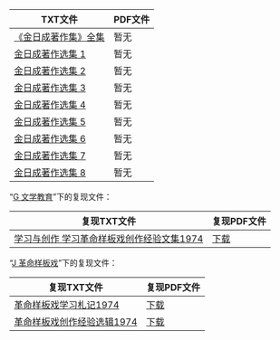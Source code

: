 | TXT文件 | PDF文件 |
| ------- | ------- |
| [《金日成著作集》全集](K%20%E9%87%91%E6%97%A5%E6%88%90/%E3%80%8A%E9%87%91%E6%97%A5%E6%88%90%E8%91%97%E4%BD%9C%E9%9B%86%E3%80%8B%E5%85%A8%E9%9B%86.txt) | 暂无 |
| [金日成著作选集 1](K%20%E9%87%91%E6%97%A5%E6%88%90/%E9%87%91%E6%97%A5%E6%88%90%E8%91%97%E4%BD%9C%E9%80%89%E9%9B%86%201.txt) | 暂无 |
| [金日成著作选集 2](K%20%E9%87%91%E6%97%A5%E6%88%90/%E9%87%91%E6%97%A5%E6%88%90%E8%91%97%E4%BD%9C%E9%80%89%E9%9B%86%202.txt) | 暂无 |
| [金日成著作选集 3](K%20%E9%87%91%E6%97%A5%E6%88%90/%E9%87%91%E6%97%A5%E6%88%90%E8%91%97%E4%BD%9C%E9%80%89%E9%9B%86%203.txt) | 暂无 |
| [金日成著作选集 4](K%20%E9%87%91%E6%97%A5%E6%88%90/%E9%87%91%E6%97%A5%E6%88%90%E8%91%97%E4%BD%9C%E9%80%89%E9%9B%86%204.txt) | 暂无 |
| [金日成著作选集 5](K%20%E9%87%91%E6%97%A5%E6%88%90/%E9%87%91%E6%97%A5%E6%88%90%E8%91%97%E4%BD%9C%E9%80%89%E9%9B%86%205.txt) | 暂无 |
| [金日成著作选集 6](K%20%E9%87%91%E6%97%A5%E6%88%90/%E9%87%91%E6%97%A5%E6%88%90%E8%91%97%E4%BD%9C%E9%80%89%E9%9B%86%206.txt) | 暂无 |
| [金日成著作选集 7](K%20%E9%87%91%E6%97%A5%E6%88%90/%E9%87%91%E6%97%A5%E6%88%90%E8%91%97%E4%BD%9C%E9%80%89%E9%9B%86%207.txt) | 暂无 |
| [金日成著作选集 8](K%20%E9%87%91%E6%97%A5%E6%88%90/%E9%87%91%E6%97%A5%E6%88%90%E8%91%97%E4%BD%9C%E9%80%89%E9%9B%86%208.txt) | 暂无 |

“[G 文学教育](../G%20%E6%96%87%E5%AD%A6%E6%95%99%E8%82%B2)”下的复现文件：

| 复现TXT文件 | 复现PDF文件 |
| ------- | ------- |
| [学习与创作 学习革命样板戏创作经验文集1974](../G%20%E6%96%87%E5%AD%A6%E6%95%99%E8%82%B2/%E5%AD%A6%E4%B9%A0%E4%B8%8E%E5%88%9B%E4%BD%9C%20%E5%AD%A6%E4%B9%A0%E9%9D%A9%E5%91%BD%E6%A0%B7%E6%9D%BF%E6%88%8F%E5%88%9B%E4%BD%9C%E7%BB%8F%E9%AA%8C%E6%96%87%E9%9B%861974.txt) | [下载](../G%20%E6%96%87%E5%AD%A6%E6%95%99%E8%82%B2/%E5%AD%A6%E4%B9%A0%E4%B8%8E%E5%88%9B%E4%BD%9C%20%E5%AD%A6%E4%B9%A0%E9%9D%A9%E5%91%BD%E6%A0%B7%E6%9D%BF%E6%88%8F%E5%88%9B%E4%BD%9C%E7%BB%8F%E9%AA%8C%E6%96%87%E9%9B%861974.pdf) |

“[J 革命样板戏](../J%20%E9%9D%A9%E5%91%BD%E6%A0%B7%E6%9D%BF%E6%88%8F)”下的复现文件：

| 复现TXT文件 | 复现PDF文件 |
| ------- | ------- |
| [革命样板戏学习札记1974](../J%20%E9%9D%A9%E5%91%BD%E6%A0%B7%E6%9D%BF%E6%88%8F/%E9%9D%A9%E5%91%BD%E6%A0%B7%E6%9D%BF%E6%88%8F%E5%AD%A6%E4%B9%A0%E6%9C%AD%E8%AE%B01974.txt) | [下载](../J%20%E9%9D%A9%E5%91%BD%E6%A0%B7%E6%9D%BF%E6%88%8F/%E9%9D%A9%E5%91%BD%E6%A0%B7%E6%9D%BF%E6%88%8F%E5%AD%A6%E4%B9%A0%E6%9C%AD%E8%AE%B01974.pdf) |
| [革命样板戏创作经验选辑1974](../J%20%E9%9D%A9%E5%91%BD%E6%A0%B7%E6%9D%BF%E6%88%8F/%E9%9D%A9%E5%91%BD%E6%A0%B7%E6%9D%BF%E6%88%8F%E5%88%9B%E4%BD%9C%E7%BB%8F%E9%AA%8C%E9%80%89%E8%BE%911974.txt) | [下载](../J%20%E9%9D%A9%E5%91%BD%E6%A0%B7%E6%9D%BF%E6%88%8F/%E9%9D%A9%E5%91%BD%E6%A0%B7%E6%9D%BF%E6%88%8F%E5%88%9B%E4%BD%9C%E7%BB%8F%E9%AA%8C%E9%80%89%E8%BE%911974.pdf) |

